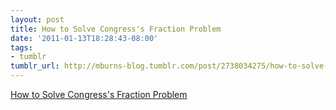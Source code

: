 ```yaml
---
layout: post
title: How to Solve Congress's Fraction Problem
date: '2011-01-13T18:28:43-08:00'
tags:
- tumblr
tumblr_url: http://mburns-blog.tumblr.com/post/2738034275/how-to-solve-congresss-fraction-problem
---
```

<a href="http://www.hnn.us/articles/129114.html">How to Solve Congress's Fraction Problem</a>

